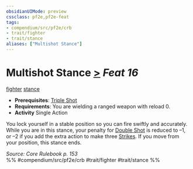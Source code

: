 ```yaml
---
obsidianUIMode: preview
cssclass: pf2e,pf2e-feat
tags:
- compendium/src/pf2e/crb
- trait/fighter
- trait/stance
aliases: ["Multishot Stance"]
---
```

# Multishot Stance  [>](/rules/core-rulebook/chapter-9-playing-the-game.md#Actions "Single Action") *Feat 16*  
[fighter](/rules/traits/fighter.md)  [stance](/rules/traits/stance.md)  

- **Prerequisites**: [Triple Shot](/compendium/feats/triple-shot.md)
- **Requirements**: You are wielding a ranged weapon with reload 0.
- **Activity** Single Action

You lock yourself in a stable position so you can fire swiftly and accurately. While you are in this stance, your penalty for [Double Shot](/compendium/feats/double-shot.md) is reduced to –1, or –2 if you add the extra action to make three [Strikes](/rules/actions/strike.md). If you move from your position, this stance ends.

*Source: Core Rulebook p. 153*  
%% #compendium/src/pf2e/crb #trait/fighter #trait/stance %%